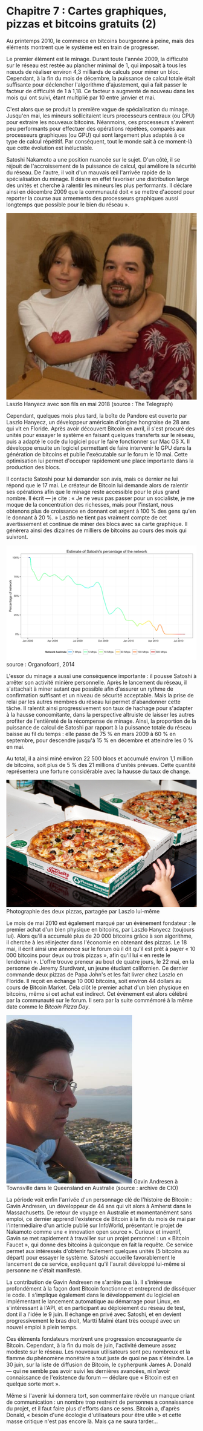 # Chapitre 7 : Cartes graphiques, pizzas et bitcoins gratuits (2)

Au printemps 2010, le commerce en bitcoins bourgeonne à peine, mais des éléments montrent que le système est en train de progresser.

Le premier élément est le minage. Durant toute l'année 2009, la difficulté sur le réseau est restée au plancher minimal de 1, qui imposait à tous les nœuds de réaliser environ 4,3 milliards de calculs pour miner un bloc. Cependant, à la fin du mois de décembre, la puissance de calcul totale était suffisante pour déclencher l'algorithme d'ajustement, qui a fait passer le facteur de difficulté de 1 à 1,18. Ce facteur a augmenté de nouveau dans les mois qui ont suivi, étant multiplié par 10 entre janvier et mai.

C'est alors que se produit la première vague de spécialisation du minage. Jusqu'en mai, les mineurs sollicitaient leurs processeurs centraux (ou CPU) pour extraire les nouveaux bitcoins. Néanmoins, ces processeurs s'avèrent peu performants pour effectuer des opérations répétées, comparés aux processeurs graphiques (ou GPU) qui sont largement plus adaptés à ce type de calcul répétitif. Par conséquent, tout le monde sait à ce moment-là que cette évolution est inéluctable.

Satoshi Nakamoto a une position nuancée sur le sujet. D'un côté, il se réjouit de l'accroissement de la puissance de calcul, qui améliore la sécurité du réseau. De l'autre, il voit d'un mauvais œil l'arrivée rapide de la spécialisation du minage. Il désire en effet favoriser une distribution large des unités et cherche à ralentir les mineurs les plus performants. Il déclare ainsi en décembre 2009 que la communauté doit « se mettre d'accord pour reporter la course aux armements des processeurs graphiques aussi longtemps que possible pour le bien du réseau ».

![](img/laszlo-hanyecz-2018.jpg) Laszlo Hanyecz avec son fils en mai 2018 (source : The Telegraph)

Cependant, quelques mois plus tard, la boîte de Pandore est ouverte par Laszlo Hanyecz, un développeur américain d'origine hongroise de 28 ans qui vit en Floride. Après avoir découvert Bitcoin en avril, il s'est procuré des unités pour essayer le système en faisant quelques transferts sur le réseau, puis a adapté le code du logiciel pour le faire fonctionner sur Mac OS X. Il développe ensuite un logiciel permettant de faire intervenir le GPU dans la génération de bitcoins et publie l'exécutable sur le forum le 10 mai. Cette optimisation lui permet d'occuper rapidement une place importante dans la production des blocs.

Il contacte Satoshi pour lui demander son avis, mais ce dernier ne lui répond que le 17 mai. Le créateur de Bitcoin lui demande alors de ralentir ses opérations afin que le minage reste accessible pour le plus grand nombre. Il écrit — je cite : « Je ne veux pas passer pour un socialiste, je me moque de la concentration des richesses, mais pour l'instant, nous obtenons plus de croissance en donnant cet argent à 100 % des gens qu'en le donnant à 20 %. » Laszlo ne tient pas vraiment compte de cet avertissement et continue de miner des blocs avec sa carte graphique. Il génèrera ainsi des dizaines de milliers de bitcoins au cours des mois qui suivront.

![](img/satoshisProportion2014-08-13.png) source : Organofcorti, 2014

L'essor du minage a aussi une conséquence importante : il pousse Satoshi à arrêter son activité minière personnelle. Après le lancement du réseau, il s'attachait à miner autant que possible afin d'assurer un rythme de confirmation suffisant et un niveau de sécurité acceptable. Mais la prise de relai par les autres membres du réseau lui permet d'abandonner cette tâche. Il ralentit ainsi progressivement son taux de hachage pour s'adapter à la hausse concomitante, dans la perspective altruiste de laisser les autres profiter de l'entièreté de la récompense de minage. Ainsi, la proportion de la puissance de calcul de Satoshi par rapport à la puissance totale du réseau baisse au fil du temps : elle passe de 75 % en mars 2009 à 60 % en septembre, pour descendre jusqu'à 15 % en décembre et atteindre les 0 % en mai.

Au total, il a ainsi miné environ 22 500 blocs et accumulé environ 1,1 million de bitcoins, soit plus de 5 % des 21 millions d'unités prévues. Cette quantité représentera une fortune considérable avec la hausse du taux de change.

![](img/pizzas-may-2010.jpg) Photographie des deux pizzas, partagée par Laszlo lui-même

Le mois de mai 2010 est également marqué par un évènement fondateur : le premier achat d'un bien physique en bitcoins, par Laszlo Hanyecz (toujours lui). Alors qu'il a accumulé plus de 20 000 bitcoins grâce à son algorithme, il cherche à les réinjecter dans l'économie en obtenant des pizzas. Le 18 mai, il écrit ainsi une annonce sur le forum où il dit qu'il est prêt à payer « 10 000 bitcoins pour deux ou trois pizzas », afin qu'il lui « en reste le lendemain ». L'offre trouve preneur au bout de quatre jours, le 22 mai, en la personne de Jeremy Sturdivant, un jeune étudiant californien. Ce dernier commande deux pizzas de Papa John's et les fait livrer chez Laszlo en Floride. Il reçoit en échange 10 000 bitcoins, soit environ 44 dollars au cours de Bitcoin Market. Cela clôt le premier achat d'un bien physique en bitcoins, même si cet achat est indirect. Cet évènement est alors célébré par la communauté sur le forum. Il sera par la suite commémoré à la même date comme le *Bitcoin Pizza Day*.

![](img/gavin-andresen-townsville.jpg) Gavin Andresen à Townsville dans le Queensland en Australie (source : archive de CIO)

La période voit enfin l'arrivée d'un personnage clé de l'histoire de Bitcoin : Gavin Andresen, un développeur de 44 ans qui vit alors à Amherst dans le Massachusetts. De retour de voyage en Australie et momentanément sans emploi, ce dernier apprend l'existence de Bitcoin à la fin du mois de mai par l'intermédiaire d'un article publié sur InfoWorld, présentant le projet de Nakamoto comme une « innovation open source ». Curieux et inventif, Gavin se met rapidement à travailler sur un projet personnel : un « Bitcoin Faucet », qui donne des bitcoins à quiconque en fait la requête. Ce service permet aux intéressés d'obtenir facilement quelques unités (5 bitcoins au départ) pour essayer le système. Satoshi accueille favorablement le lancement de ce service, expliquant qu'il l'aurait développé lui-même si personne ne s'était manifesté.

La contribution de Gavin Andresen ne s'arrête pas là. Il s'intéresse profondément à la façon dont Bitcoin fonctionne et entreprend de disséquer le code. Il s'implique également dans le développement du logiciel en implémentant le lancement automatique au démarrage pour Linux, en s'intéressant à l'API, et en participant au déploiement du réseau de test, dont il a l'idée le 9 juin. Il échange en privé avec Satoshi, et en devient progressivement le bras droit, Martti Malmi étant très occupé avec un nouvel emploi à plein temps.

Ces éléments fondateurs montrent une progression encourageante de Bitcoin. Cependant, à la fin du mois de juin, l'activité demeure assez modeste sur le réseau. Les nouveaux utilisateurs sont peu nombreux et la flamme du phénomène monétaire a tout juste de quoi ne pas s'éteindre. Le 30 juin, sur la liste de diffusion de Bitcoin, le cypherpunk James A. Donald — qui ne semble pas avoir suivi les dernières avancées, ni n'avoir connaissance de l'existence du forum — déclare que « Bitcoin est en quelque sorte mort ».

Même si l'avenir lui donnera tort, son commentaire révèle un manque criant de communication : un nombre trop restreint de personnes a connaissance du projet, et il faut faire plus d'efforts dans ce sens. Bitcoin a, d'après Donald, « besoin d'une écologie d'utilisateurs pour être utile » et cette masse critique n'est pas encore là. Mais ça ne saura tarder...
